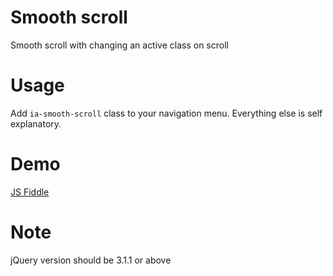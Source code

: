 # Smooth scroll
Smooth scroll with changing an active class on scroll

# Usage
Add ```ia-smooth-scroll``` class to your navigation menu.
Everything else is self explanatory.

# Demo
<a href="https://jsfiddle.net/bin182/5n59b8wt/16/" target="_blank">JS Fiddle</a>

# Note
jQuery version should be 3.1.1 or above